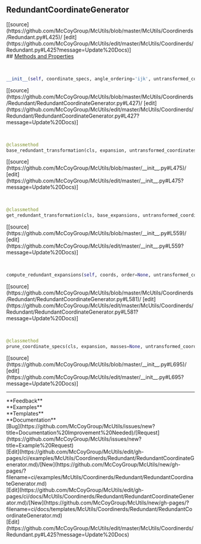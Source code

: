 ## <a id="McUtils.McUtils.Coordinerds.Redundant.RedundantCoordinateGenerator">RedundantCoordinateGenerator</a> 

<div class="docs-source-link" markdown="1">
[[source](https://github.com/McCoyGroup/McUtils/blob/master/McUtils/Coordinerds/Redundant.py#L425)/
[edit](https://github.com/McCoyGroup/McUtils/edit/master/McUtils/Coordinerds/Redundant.py#L425?message=Update%20Docs)]
</div>









<div class="collapsible-section">
 <div class="collapsible-section collapsible-section-header" markdown="1">
## <a class="collapse-link" data-toggle="collapse" href="#methods" markdown="1"> Methods and Properties</a> <a class="float-right" data-toggle="collapse" href="#methods"><i class="fa fa-chevron-down"></i></a>
 </div>
 <div class="collapsible-section collapsible-section-body collapse show" id="methods" markdown="1">
 
<a id="McUtils.McUtils.Coordinerds.Redundant.RedundantCoordinateGenerator.__init__" class="docs-object-method">&nbsp;</a> 
```python
__init__(self, coordinate_specs, angle_ordering='ijk', untransformed_coordinates=None, masses=None, relocalize=False, **opts): 
```
<div class="docs-source-link" markdown="1">
[[source](https://github.com/McCoyGroup/McUtils/blob/master/McUtils/Coordinerds/Redundant/RedundantCoordinateGenerator.py#L427)/
[edit](https://github.com/McCoyGroup/McUtils/edit/master/McUtils/Coordinerds/Redundant/RedundantCoordinateGenerator.py#L427?message=Update%20Docs)]
</div>


<a id="McUtils.McUtils.Coordinerds.Redundant.RedundantCoordinateGenerator.base_redundant_transformation" class="docs-object-method">&nbsp;</a> 
```python
@classmethod
base_redundant_transformation(cls, expansion, untransformed_coordinates=None, masses=None, relocalize=False): 
```
<div class="docs-source-link" markdown="1">
[[source](https://github.com/McCoyGroup/McUtils/blob/master/__init__.py#L475)/
[edit](https://github.com/McCoyGroup/McUtils/edit/master/__init__.py#L475?message=Update%20Docs)]
</div>


<a id="McUtils.McUtils.Coordinerds.Redundant.RedundantCoordinateGenerator.get_redundant_transformation" class="docs-object-method">&nbsp;</a> 
```python
@classmethod
get_redundant_transformation(cls, base_expansions, untransformed_coordinates=None, masses=None, relocalize=False): 
```
<div class="docs-source-link" markdown="1">
[[source](https://github.com/McCoyGroup/McUtils/blob/master/__init__.py#L559)/
[edit](https://github.com/McCoyGroup/McUtils/edit/master/__init__.py#L559?message=Update%20Docs)]
</div>


<a id="McUtils.McUtils.Coordinerds.Redundant.RedundantCoordinateGenerator.compute_redundant_expansions" class="docs-object-method">&nbsp;</a> 
```python
compute_redundant_expansions(self, coords, order=None, untransformed_coordinates=None, relocalize=None): 
```
<div class="docs-source-link" markdown="1">
[[source](https://github.com/McCoyGroup/McUtils/blob/master/McUtils/Coordinerds/Redundant/RedundantCoordinateGenerator.py#L581)/
[edit](https://github.com/McCoyGroup/McUtils/edit/master/McUtils/Coordinerds/Redundant/RedundantCoordinateGenerator.py#L581?message=Update%20Docs)]
</div>


<a id="McUtils.McUtils.Coordinerds.Redundant.RedundantCoordinateGenerator.prune_coordinate_specs" class="docs-object-method">&nbsp;</a> 
```python
@classmethod
prune_coordinate_specs(cls, expansion, masses=None, untransformed_coordinates=None, pruning_mode='loc', **opts): 
```
<div class="docs-source-link" markdown="1">
[[source](https://github.com/McCoyGroup/McUtils/blob/master/__init__.py#L695)/
[edit](https://github.com/McCoyGroup/McUtils/edit/master/__init__.py#L695?message=Update%20Docs)]
</div>
 </div>
</div>












---


<div markdown="1" class="text-secondary">
<div class="container">
  <div class="row">
   <div class="col" markdown="1">
**Feedback**   
</div>
   <div class="col" markdown="1">
**Examples**   
</div>
   <div class="col" markdown="1">
**Templates**   
</div>
   <div class="col" markdown="1">
**Documentation**   
</div>
   <div class="col" markdown="1">
   
</div>
   <div class="col" markdown="1">
   
</div>
   <div class="col" markdown="1">
   
</div>
</div>
  <div class="row">
   <div class="col" markdown="1">
[Bug](https://github.com/McCoyGroup/McUtils/issues/new?title=Documentation%20Improvement%20Needed)/[Request](https://github.com/McCoyGroup/McUtils/issues/new?title=Example%20Request)   
</div>
   <div class="col" markdown="1">
[Edit](https://github.com/McCoyGroup/McUtils/edit/gh-pages/ci/examples/McUtils/Coordinerds/Redundant/RedundantCoordinateGenerator.md)/[New](https://github.com/McCoyGroup/McUtils/new/gh-pages/?filename=ci/examples/McUtils/Coordinerds/Redundant/RedundantCoordinateGenerator.md)   
</div>
   <div class="col" markdown="1">
[Edit](https://github.com/McCoyGroup/McUtils/edit/gh-pages/ci/docs/McUtils/Coordinerds/Redundant/RedundantCoordinateGenerator.md)/[New](https://github.com/McCoyGroup/McUtils/new/gh-pages/?filename=ci/docs/templates/McUtils/Coordinerds/Redundant/RedundantCoordinateGenerator.md)   
</div>
   <div class="col" markdown="1">
[Edit](https://github.com/McCoyGroup/McUtils/edit/master/McUtils/Coordinerds/Redundant.py#L425?message=Update%20Docs)   
</div>
   <div class="col" markdown="1">
   
</div>
   <div class="col" markdown="1">
   
</div>
   <div class="col" markdown="1">
   
</div>
</div>
</div>
</div>